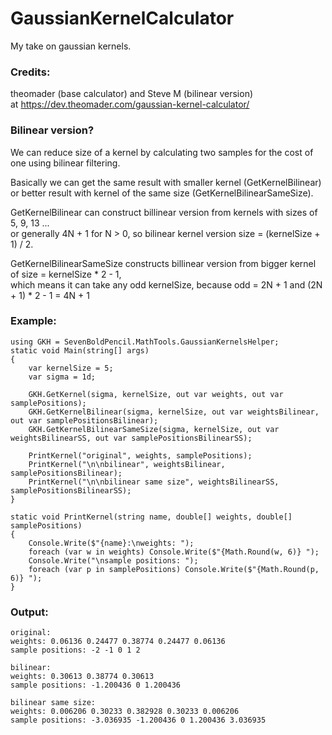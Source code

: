 # GaussianKernelCalculator

My take on gaussian kernels.  

### Credits:   
theomader (base calculator) and Steve M (bilinear version)   
at https://dev.theomader.com/gaussian-kernel-calculator/  

### Bilinear version?  
We can reduce size of a kernel by calculating two samples for the cost of one using bilinear filtering.  

Basically we can get the same result with smaller kernel (GetKernelBilinear)   
or better result with kernel of the same size (GetKernelBilinearSameSize).  

GetKernelBilinear can construct billinear version from kernels with sizes of 5, 9, 13 ...  
or generally 4N + 1 for N > 0, so bilinear kernel version size = (kernelSize + 1) / 2.  

GetKernelBilinearSameSize constructs billinear version from bigger kernel of size = kernelSize * 2 - 1,  
which means it can take any odd kernelSize, because odd = 2N + 1 and (2N + 1) * 2 - 1 = 4N + 1

### Example:  
```
using GKH = SevenBoldPencil.MathTools.GaussianKernelsHelper;
static void Main(string[] args)
{
    var kernelSize = 5;
    var sigma = 1d;

    GKH.GetKernel(sigma, kernelSize, out var weights, out var samplePositions);
    GKH.GetKernelBilinear(sigma, kernelSize, out var weightsBilinear, out var samplePositionsBilinear);
    GKH.GetKernelBilinearSameSize(sigma, kernelSize, out var weightsBilinearSS, out var samplePositionsBilinearSS);

    PrintKernel("original", weights, samplePositions);
    PrintKernel("\n\nbilinear", weightsBilinear, samplePositionsBilinear);
    PrintKernel("\n\nbilinear same size", weightsBilinearSS, samplePositionsBilinearSS);
}

static void PrintKernel(string name, double[] weights, double[] samplePositions)
{
    Console.Write($"{name}:\nweights: ");
    foreach (var w in weights) Console.Write($"{Math.Round(w, 6)} ");
    Console.Write("\nsample positions: ");
    foreach (var p in samplePositions) Console.Write($"{Math.Round(p, 6)} ");
}
```
### Output:  
```
original:
weights: 0.06136 0.24477 0.38774 0.24477 0.06136
sample positions: -2 -1 0 1 2

bilinear:
weights: 0.30613 0.38774 0.30613
sample positions: -1.200436 0 1.200436

bilinear same size:
weights: 0.006206 0.30233 0.382928 0.30233 0.006206
sample positions: -3.036935 -1.200436 0 1.200436 3.036935
```
